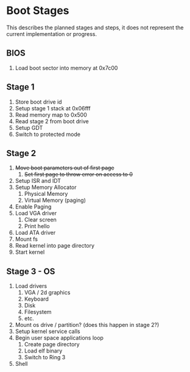 # Boot Stages

This describes the planned stages and steps, it does not represent the current
implementation or progress.

## BIOS

1. Load boot sector into memory at 0x7c00

## Stage 1

1. Store boot drive id
2. Setup stage 1 stack at 0x06fff
3. Read memory map to 0x500
4. Read stage 2 from boot drive
5. Setup GDT
7. Switch to protected mode

## Stage 2

1. ~~Move boot parameters out of first page~~
   1. ~~Set first page to throw error on access to 0~~
2. Setup ISR and IDT
4. Setup Memory Allocator
   1. Physical Memory
   2. Virtual Memory (paging)
5. Enable Paging
6. Load VGA driver
   1. Clear screen
   2. Print hello
8.  Load ATA driver
   1. Mount fs
   2. Read kernel into page directory
9.  Start kernel

## Stage 3 - OS

1. Load drivers
   1. VGA / 2d graphics
   2. Keyboard
   3. Disk
   4. Filesystem
   5. etc.
2. Mount os drive / partition? (does this happen in stage 2?)
3. Setup kernel service calls
4. Begin user space applications loop
   1. Create page directory
   2. Load elf binary
   3. Switch to Ring 3
5. Shell
